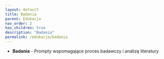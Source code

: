 ```yaml
---
layout: default
title: Badania
parent: Edukacja
nav_order: 2
has_children: true
description: "Badania"
permalink: /edukacja/badania
---
```

- **Badania** - Prompty wspomagające proces badawczy i analizę literatury